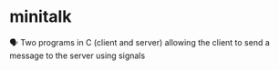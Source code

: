 # minitalk
🗣️ Two programs in C (client and server) allowing the client to send a message to the server using signals
